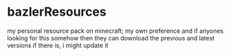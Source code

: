 # bazlerResources
my personal resource pack on minecraft; my own preference and if anyones looking for this somehow then they can download the previous and latest versions if there is, i might update it
